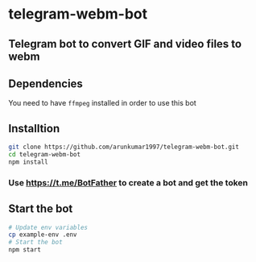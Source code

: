 # telegram-webm-bot

## Telegram bot to convert GIF and video files to webm

## Dependencies

You need to have `ffmpeg` installed in order to use this bot


## Installtion

```sh
git clone https://github.com/arunkumar1997/telegram-webm-bot.git
cd telegram-webm-bot
npm install
```

### Use https://t.me/BotFather to create a bot and get the token


## Start the bot

```sh
# Update env variables
cp example-env .env
# Start the bot
npm start
```
